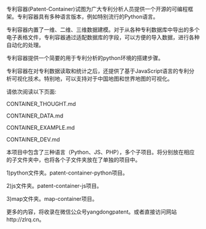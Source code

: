 
专利容器(Patent-Container)试图为广大专利分析人员提供一个开源的可编程框架。专利容器具有多种语言版本，例如特别流行的Python语言。

专利容器内置了一维、二维、三维数据建模。对于从各种专利数据库中导出的多个电子表格文件，专利容器通过适配数据库的字段，可以方便的导入数据，进行各种自动化的处理。

专利容器提供一个简要的用于专利分析的python环境的搭建步骤。

专利容器在对专利数据读取和统计之后，还提供了基于JavaScript语言的专利分析可视化技术。特别地，可以支持对于中国地图和世界地图的可视化。

请依次阅读以下页面: 

CONTAINER_THOUGHT.md

CONTAINER_DATA.md

CONTAINER_EXAMPLE.md

CONTAINER_DEV.md

本项目中包含了三种语言（Python、JS、PHP），多个子项目。将分别放在相应的子文件夹中，也将各个子文件夹放在了单独的项目中。

1)python文件夹。patent-container-python项目。

2)js文件夹。patent-container-js项目。

3)map文件夹。map-container项目。

更多的内容，将收录在微信公众号yangdongpatent。或者直接访问网站http://zlrq.cn。
